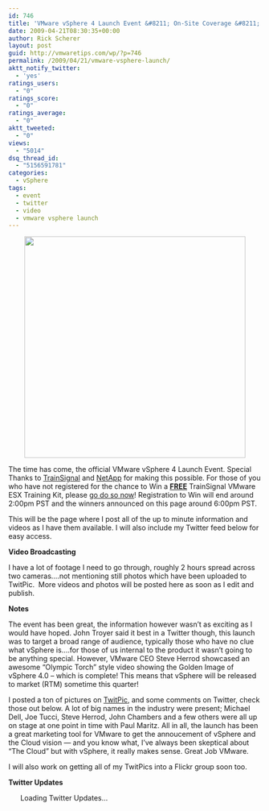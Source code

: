 ```yaml
---
id: 746
title: 'VMware vSphere 4 Launch Event &#8211; On-Site Coverage &#8211; Second Video Live!'
date: 2009-04-21T08:30:35+00:00
author: Rick Scherer
layout: post
guid: http://vmwaretips.com/wp/?p=746
permalink: /2009/04/21/vmware-vsphere-launch/
aktt_notify_twitter:
  - 'yes'
ratings_users:
  - "0"
ratings_score:
  - "0"
ratings_average:
  - "0"
aktt_tweeted:
  - "0"
views:
  - "5014"
dsq_thread_id:
  - "5156591781"
categories:
  - vSphere
tags:
  - event
  - twitter
  - video
  - vmware vsphere launch
---
```

<p style="text-align: center;">
  <img class="aligncenter" src="http://vmwaretips.com/wp/wp-content/gallery/misc/vmwlaunch.jpg" alt="" width="440" />
</p>

The time has come, the official VMware vSphere 4 Launch Event. Special Thanks to <a href="http://www.trainsignal.com" target="_blank">TrainSignal</a> and <a href="http://www.netapp.com/" target="_blank">NetApp</a> for making this possible. For those of you who have not registered for the chance to Win a **<span style="text-decoration: underline;">FREE</span>** TrainSignal VMware ESX Training Kit, please <a href="http://www.vmwaretips.com/contest/register.php" target="_blank">go do so now</a>! Registration to Win will end around 2:00pm PST and the winners announced on this page around 6:00pm PST.

This will be the page where I post all of the up to minute information and videos as I have them available. I will also include my Twitter feed below for easy access.

**Video Broadcasting**





I have a lot of footage I need to go through, roughly 2 hours spread across two cameras&#8230;.not mentioning still photos which have been uploaded to TwitPic.  More videos and photos will be posted here as soon as I edit and publish.

**Notes**

The event has been great, the information however wasn&#8217;t as exciting as I would have hoped. John Troyer said it best in a Twitter though, this launch was to target a broad range of audience, typically those who have no clue what vSphere is&#8230;.for those of us internal to the product it wasn&#8217;t going to be anything special. However, VMware CEO Steve Herrod showcased an awesome &#8220;Olympic Torch&#8221; style video showing the Golden Image of vSphere 4.0 &#8211; which is complete! This means that vSphere will be released to market (RTM) sometime this quarter!

I posted a ton of pictures on <a href="http://twitpic.com/photos/rick_vmwaretips" target="_blank">TwitPic</a>, and some comments on Twitter, check those out below. A lot of big names in the industry were present; Michael Dell, Joe Tucci, Steve Herrod, John Chambers and a few others were all up on stage at one point in time with Paul Maritz. All in all, the launch has been a great marketing tool for VMware to get the annoucement of vSphere and the Cloud vision &#8212; and you know what, I&#8217;ve always been skeptical about &#8220;The Cloud&#8221; but with vSphere, it really makes sense. Great Job VMware.

I will also work on getting all of my TwitPics into a Flickr group soon too.

**Twitter Updates**

<ul id="twitter_update_list" type="circle">
  Loading Twitter Updates&#8230;
</ul>